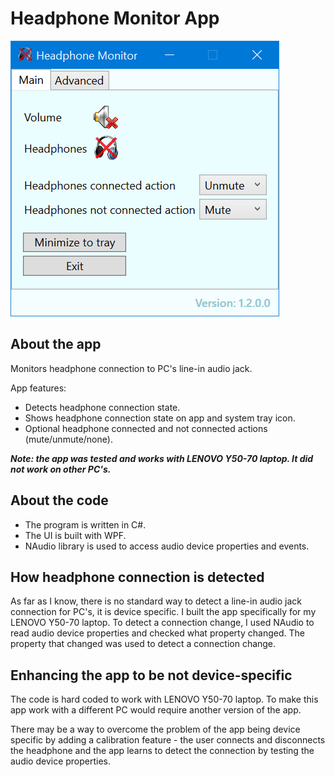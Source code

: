 # Headphone Monitor App

![App Screenshot](./HeadphoneMonitorApp/Images/App_Screenshot.png)

## About the app

Monitors headphone connection to PC's line-in audio jack.

App features:
* Detects headphone connection state.
* Shows headphone connection state on app and system tray icon.
* Optional headphone connected and not connected actions (mute/unmute/none).

***Note: the app was tested and works with LENOVO Y50-70 laptop. It did not work on other PC's.***

## About the code

* The program is written in C#.
* The UI is built with WPF.
* NAudio library is used to access audio device properties and events.

## How headphone connection is detected

As far as I know, there is no standard way to detect a line-in audio jack connection for PC's, it is device specific.
I built the app specifically for my LENOVO Y50-70 laptop. To detect a connection change, I used NAudio to read audio device properties and checked what property changed. The property that changed was used to detect a connection change.

## Enhancing the app to be not device-specific

The code is hard coded to work with LENOVO Y50-70 laptop. To make this app work with a different PC would require another version of the app.

There may be a way to overcome the problem of the app being device specific by adding a calibration feature - the user connects and disconnects the headphone and the app learns to detect the connection by testing the audio device properties.
